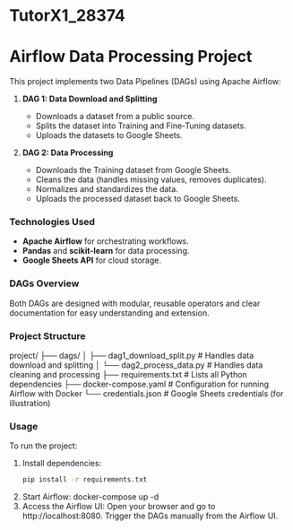 # TutorX1_28374

# Airflow Data Processing Project

This project implements two Data Pipelines (DAGs) using Apache Airflow:

1. **DAG 1: Data Download and Splitting**
   - Downloads a dataset from a public source.
   - Splits the dataset into Training and Fine-Tuning datasets.
   - Uploads the datasets to Google Sheets.

2. **DAG 2: Data Processing**
   - Downloads the Training dataset from Google Sheets.
   - Cleans the data (handles missing values, removes duplicates).
   - Normalizes and standardizes the data.
   - Uploads the processed dataset back to Google Sheets.

### Technologies Used
- **Apache Airflow** for orchestrating workflows.
- **Pandas** and **scikit-learn** for data processing.
- **Google Sheets API** for cloud storage.

### DAGs Overview
Both DAGs are designed with modular, reusable operators and clear documentation for easy understanding and extension.

### Project Structure

project/
├── dags/
│   ├── dag1_download_split.py   # Handles data download and splitting
│   └── dag2_process_data.py     # Handles data cleaning and processing
├── requirements.txt             # Lists all Python dependencies
├── docker-compose.yaml          # Configuration for running Airflow with Docker
└── credentials.json             # Google Sheets credentials (for illustration)


### Usage

To run the project:

1. Install dependencies:
   ```bash
   pip install -r requirements.txt
2. Start Airflow:
   docker-compose up -d
3. Access the Airflow UI:
   Open your browser and go to http://localhost:8080.
   Trigger the DAGs manually from the Airflow UI.



